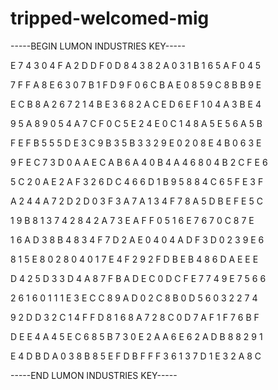 # tripped-welcomed-mig

-----BEGIN LUMON INDUSTRIES KEY-----

E 7 4 3 0 4 F A 2 D D F 0 D 8 4 3 8 2 A 0 3 1 B 1 6 5 A F 0 4 5

7 F F A 8 E 6 3 0 7 B 1 F D 9 F 0 6 C B A E 0 8 5 9 C 8 B B 9 E

E C B 8 A 2 6 7 2 1 4 B E 3 6 8 2 A C E D 6 E F 1 0 4 A 3 B E 4

9 5 A 8 9 0 5 4 A 7 C F 0 C 5 E 2 4 E 0 C 1 4 8 A 5 E 5 6 A 5 B

F E F B 5 5 5 D E 3 C 9 B 3 5 B 3 3 2 9 E 0 2 0 8 E 4 B 0 6 3 E

9 F E C 7 3 D 0 A A E C A B 6 A 4 0 B 4 A 4 6 8 0 4 B 2 C F E 6

5 C 2 0 A E 2 A F 3 2 6 D C 4 6 6 D 1 B 9 5 8 8 4 C 6 5 F E 3 F

A 2 4 4 A 7 2 D 2 D 0 3 F 3 A 7 A 1 3 4 F 7 8 A 5 D B E F E 5 C

1 9 B 8 1 3 7 4 2 8 4 2 A 7 3 E A F F 0 5 1 6 E 7 6 7 0 C 8 7 E

1 6 A D 3 8 B 4 8 3 4 F 7 D 2 A E 0 4 0 4 A D F 3 D 0 2 3 9 E 6

8 1 5 E 8 0 2 8 0 4 0 1 7 E 4 F 2 9 2 F D B E B 4 8 6 D A E E E

D 4 2 5 D 3 3 D 4 A 8 7 F B A D E C 0 D C F E 7 7 4 9 E 7 5 6 6

2 6 1 6 0 1 1 1 E 3 E C C 8 9 A D 0 2 C 8 B 0 D 5 6 0 3 2 2 7 4

9 2 D D 3 2 C 1 4 F F D 8 1 6 8 A 7 2 8 C 0 D 7 A F 1 F 7 6 B F

D E E 4 A 4 5 E C 6 8 5 B 7 3 0 E 2 A A 6 E 6 2 A D B 8 8 2 9 1

E 4 D B D A 0 3 8 B 8 5 E F D B F F F 3 6 1 3 7 D 1 E 3 2 A 8 C

-----END LUMON INDUSTRIES KEY-----
